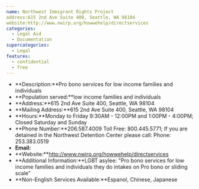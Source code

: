 ```yaml
---
name: Northwest Immigrant Rights Project
address:615 2nd Ave Suite 400, Seattle, WA 98104
website:http://www.nwirp.org/howwehelp/directservices
categories:
  - Legal Aid
  - Documentation
supercategories:
  - Legal
features:
  - confidential
  - free
---
```

- **Description:**Pro bono services for low income families and individuals
- **Population served:**low income families and individuals
- **Address:**615 2nd Ave Suite 400, Seattle, WA 98104
- **Mailing Address:**615 2nd Ave Suite 400, Seattle, WA 98104
- **Hours:**Monday to Friday 9:30AM - 12:00PM and 1:00PM - 4:00PM; Closed Saturday and Sunday
- **Phone Number:**206.587.4009 Toll Free: 800.445.5771; If you are detained in the Northwest Detention Center please call: Phone: 253.383.0519
- **Email:**
- **Website:**http://www.nwirp.org/howwehelp/directservices
- **Additional Information:**LGBT asylee: "Pro bono services for low income families and individuals they do intakes on Pro bono or sliding scale"
- **Non-English Services Available:**Espanol, Chinese, Japanese

